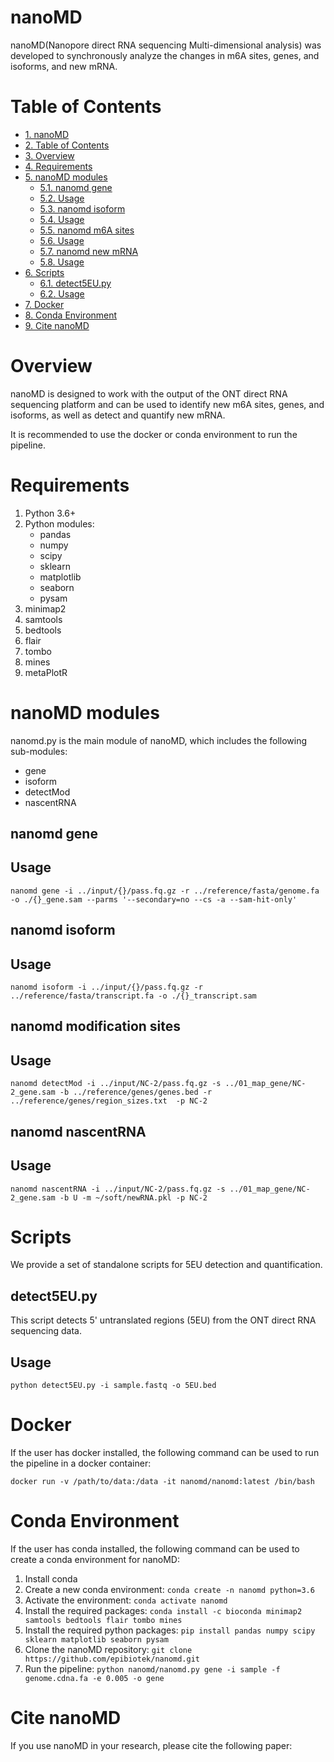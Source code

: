 # nanoMD

nanoMD(Nanopore direct RNA sequencing Multi-dimensional analysis) was developed to synchronously analyze the changes in m6A sites, genes, and isoforms, and new mRNA.

# Table of Contents
<!-- TOC -->

- [1. nanoMD](#1-nanomd)
- [2. Table of Contents](#2-table-of-contents)
- [3. Overview](#3-overview)
- [4. Requirements](#4-requirements)
- [5. nanoMD modules](#5-nanomd-modules)
    - [5.1. nanomd gene](#51-nanomd-gene)
    - [5.2. Usage](#52-usage)
    - [5.3. nanomd isoform](#53-nanomd-isoform)
    - [5.4. Usage](#54-usage)
    - [5.5. nanomd m6A sites](#55-nanomd-m6a-sites)
    - [5.6. Usage](#56-usage)
    - [5.7. nanomd new mRNA](#57-nanomd-new-mrna)
    - [5.8. Usage](#58-usage)
- [6. Scripts](#6-scripts)
    - [6.1. detect5EU.py](#61-detect5eupy)
    - [6.2. Usage](#62-usage)
- [7. Docker](#7-docker)
- [8. Conda Environment](#8-conda-environment)
- [9. Cite nanoMD](#9-cite-nanomd)

<!-- /TOC -->

# Overview

nanoMD  is designed to work with the output of the ONT direct RNA sequencing platform and can be used to identify new m6A sites, genes, and isoforms, as well as detect and quantify new mRNA. 

It is recommended to use the docker or conda environment to run the pipeline.

# Requirements

1. Python 3.6+
2. Python modules:
    - pandas
    - numpy
    - scipy
    - sklearn
    - matplotlib
    - seaborn
    - pysam
3. minimap2
4. samtools
5. bedtools
6. flair
7. tombo
8. mines
9. metaPlotR

# nanoMD modules

nanomd.py is the main module of nanoMD, which includes the following sub-modules:
- gene
- isoform
- detectMod
- nascentRNA

## nanomd gene

## Usage

`nanomd gene -i ../input/{}/pass.fq.gz -r ../reference/fasta/genome.fa -o ./{}_gene.sam --parms '--secondary=no --cs -a --sam-hit-only'`

## nanomd isoform

## Usage

`nanomd isoform -i ../input/{}/pass.fq.gz -r ../reference/fasta/transcript.fa -o ./{}_transcript.sam`

## nanomd modification sites

## Usage

`nanomd detectMod -i ../input/NC-2/pass.fq.gz -s ../01_map_gene/NC-2_gene.sam -b ../reference/genes/genes.bed -r ../reference/genes/region_sizes.txt  -p NC-2`

## nanomd nascentRNA

## Usage

`nanomd nascentRNA -i ../input/NC-2/pass.fq.gz -s ../01_map_gene/NC-2_gene.sam -b U -m ~/soft/newRNA.pkl -p NC-2`

# Scripts

We provide a set of standalone scripts for 5EU detection and quantification.

## detect5EU.py

This script detects 5' untranslated regions (5EU) from the ONT direct RNA sequencing data.

## Usage

`python detect5EU.py -i sample.fastq -o 5EU.bed`

# Docker

If the user has docker installed, the following command can be used to run the pipeline in a docker container:

```
docker run -v /path/to/data:/data -it nanomd/nanomd:latest /bin/bash
```

# Conda Environment

If the user has conda installed, the following command can be used to create a conda environment for nanoMD:

1. Install conda
2. Create a new conda environment: `conda create -n nanomd python=3.6`
3. Activate the environment: `conda activate nanomd`
4. Install the required packages: `conda install -c bioconda minimap2 samtools bedtools flair tombo mines`
5. Install the required python packages: `pip install pandas numpy scipy sklearn matplotlib seaborn pysam`
6. Clone the nanoMD repository: `git clone https://github.com/epibiotek/nanomd.git`
7. Run the pipeline: `python nanomd/nanomd.py gene -i sample -f genome.cdna.fa -e 0.005 -o gene`

# Cite nanoMD

If you use nanoMD in your research, please cite the following paper: